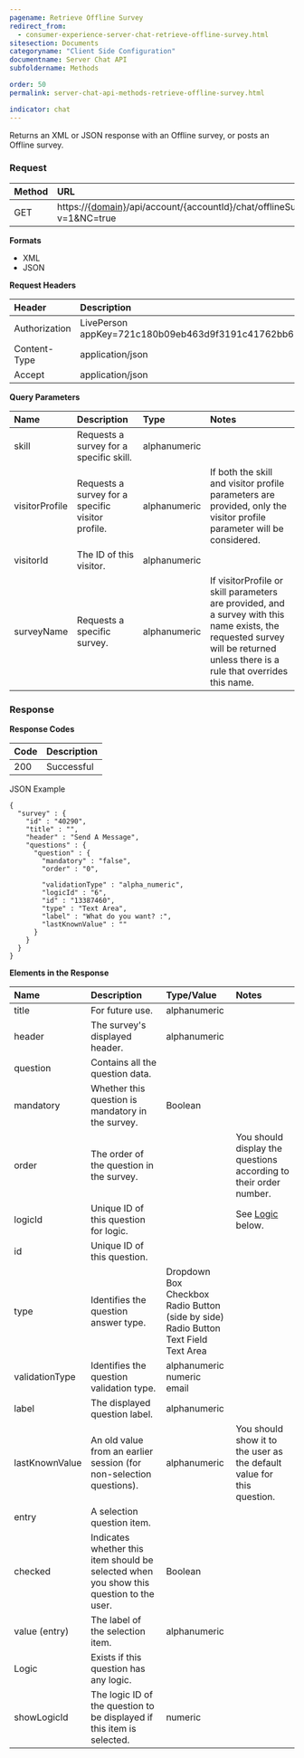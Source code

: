 ```yaml
---
pagename: Retrieve Offline Survey
redirect_from:
  - consumer-experience-server-chat-retrieve-offline-survey.html
sitesection: Documents
categoryname: "Client Side Configuration"
documentname: Server Chat API
subfoldername: Methods

order: 50
permalink: server-chat-api-methods-retrieve-offline-survey.html

indicator: chat
---
```


Returns an XML or JSON response with an Offline survey, or posts an Offline survey.

### Request

| Method | URL  |
| :--- | :--- |
| GET | https://[{domain}](/agent-domain-domain-api.html)/api/account/{accountId}/chat/offlineSurvey?v=1&NC=true |

**Formats**

- XML
- JSON

**Request Headers**

| Header | Description |
| :--- | :--- |
| Authorization | LivePerson appKey=721c180b09eb463d9f3191c41762bb68 |
| Content-Type | application/json |
| Accept | application/json |

**Query Parameters**

| Name  | Description | Type | Notes |
| :--- | :--- | :--- | :--- |
| skill | Requests a survey for a specific skill. | alphanumeric | |
| visitorProfile | Requests a survey for a specific visitor profile. |  alphanumeric | If both the skill and visitor profile parameters are provided, only the visitor profile parameter will be considered. |
| visitorId | The ID of this visitor. | alphanumeric | |
| surveyName | Requests a specific survey. | alphanumeric | If visitorProfile or skill parameters are provided, and a survey with this name exists, the requested survey will be returned unless there is a rule that overrides this name. |
  
### Response

**Response Codes**

| Code | Description |
| :--- | :--- |
| 200 | Successful |

JSON Example

    {
      "survey" : {
        "id" : "40290",
        "title" : "",
        "header" : "Send A Message",
        "questions" : {
          "question" : {
            "mandatory" : "false",
            "order" : "0",
    
            "validationType" : "alpha_numeric",
            "logicId" : "6",
            "id" : "13387460",
            "type" : "Text Area",
            "label" : "What do you want? :",
            "lastKnownValue" : ""
          }
        }
      }
    }

**Elements in the Response**

| Name | Description | Type/Value | Notes |
| :--- | :--- | :--- | :--- |
| title | For future use. | alphanumeric | |
| header | The survey's displayed header. | alphanumeric | |
| question | Contains all the question data. | | |
| mandatory | Whether this question is mandatory in the survey. | Boolean | |
| order | The order of the question in the survey. | | You should display the questions according to their order number. |
| logicId | Unique ID of this question for logic. | | See [Logic](#logic) below. |
| id |  Unique ID of this question. | | |
| type | Identifies the question answer type. | Dropdown Box <br> Checkbox <br> Radio Button (side by side) <br> Radio Button <br> Text Field <br> Text Area | |
| validationType | Identifies the question validation type.  | alphanumeric <br> numeric <br> email | |
| label | The displayed question label. | alphanumeric | |
| lastKnownValue | An old value from an earlier session (for non-selection questions). | alphanumeric | You should show it to the user as the default value for this question. |
| entry | A selection question item. | | |
| checked | Indicates whether this item should be selected when you show this question to the user. | Boolean | |
| value (entry) | The label of the selection item. | alphanumeric | |
| <a name="logic">Logic</a> | Exists if this question has any logic. | |
| showLogicId | The logic ID of the question to be displayed if this item is selected. | numeric | |
